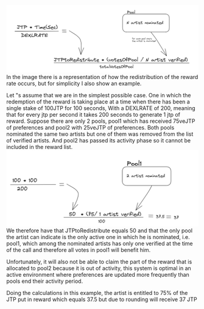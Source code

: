 ![image](./../data/pool%20votes.png)
In the image there is a representation of how the redistribution of the reward rate occurs, but for simplicity I also show an example.

Let "s assume that we are in the simplest possible case. One in which the redemption of the reward is taking place at a time when there has been a single stake of 100JTP for 100 seconds, 
With a DEXLRATE of 200, meaning that for every jtp per second it takes 200 seconds to generate 1 jtp of reward.
Suppose there are only 2 pools, pool1 which has received 75veJTP of preferences and pool2 with 25veJTP of preferences. Both pools nominated the same two artists but one of them was removed from the list of verified artists. And pool2 has passed its activity phase so it cannot be included in the reward list.
![image](./../data/dexrate%20example.png)
We therefore have that JTPtoRedistribute equals 50 and that the only pool the artist can indicate is the only active one in which he is nominated, i.e. pool1, which among the nominated artists has only one verified at the time of the call and therefore all votes in pool1 will benefit him. 

Unfortunately, it will also not be able to claim the part of the reward that is allocated to pool2 because it is out of activity, this system is optimal in an active environment where preferences are updated more frequently than pools end their activity period.

Doing the calculations in this example, the artist is entitled to 75% of the JTP put in reward which equals 37.5 but due to rounding will receive 37 JTP
